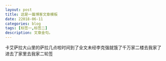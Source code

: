 ```yaml
---
layout: post
title: 这是一篇博客文章模板
date: 22018-06-11
categories: blog
tags: [标签一,标签二]
description: 文章金句。
---
```


卡艾萨拉大山里的萨拉几点啦时间到了全文未经李克强就饿了千万家二楼去我家了进去了家里去我家二轮签
